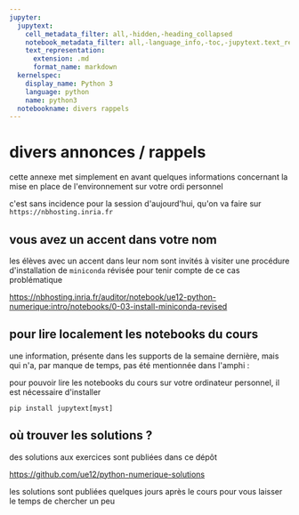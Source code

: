 ```yaml
---
jupyter:
  jupytext:
    cell_metadata_filter: all,-hidden,-heading_collapsed
    notebook_metadata_filter: all,-language_info,-toc,-jupytext.text_representation.jupytext_version,-jupytext.text_representation.format_version
    text_representation:
      extension: .md
      format_name: markdown
  kernelspec:
    display_name: Python 3
    language: python
    name: python3
  notebookname: divers rappels
---
```


# divers annonces / rappels

cette annexe met simplement en avant quelques informations concernant la mise en place de l'environnement sur votre ordi personnel

c'est sans incidence pour la session d'aujourd'hui, qu'on va faire sur `https://nbhosting.inria.fr`


## vous avez un accent dans votre nom

les élèves avec un accent dans leur nom sont invités à visiter une procédure d'installation de `miniconda` révisée pour tenir compte de ce cas problématique

https://nbhosting.inria.fr/auditor/notebook/ue12-python-numerique:intro/notebooks/0-03-install-miniconda-revised


## pour lire localement les notebooks du cours

une information, présente dans les supports de la semaine dernière, mais qui n'a, par manque de temps, pas été mentionnée dans l'amphi :

pour pouvoir lire les notebooks du cours sur votre ordinateur personnel, il est nécessaire d'installer

    pip install jupytext[myst]


## où trouver les solutions ?

des solutions aux exercices sont publiées dans ce dépôt

https://github.com/ue12/python-numerique-solutions

les solutions sont publiées quelques jours après le cours pour vous laisser le temps de chercher un peu
